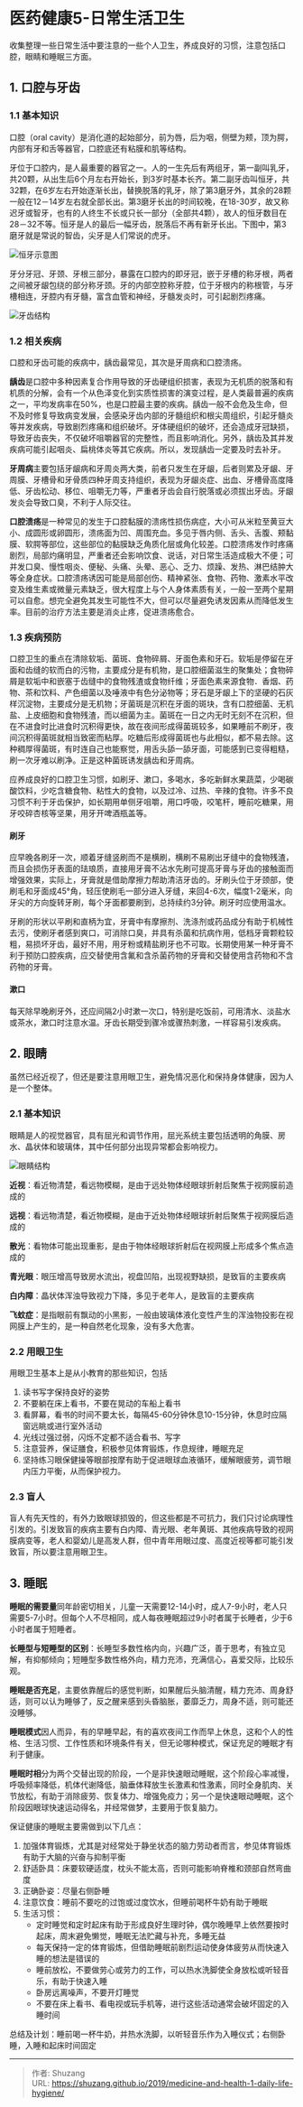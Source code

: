 # 医药健康5-日常生活卫生


收集整理一些日常生活中要注意的一些个人卫生，养成良好的习惯，注意包括口腔，眼睛和睡眠三方面。

## 1. 口腔与牙齿

### 1.1 基本知识

口腔（oral cavity）是消化道的起始部分，前为唇，后为咽，侧壁为颊，顶为腭，内部有牙和舌等器官，口腔底还有粘膜和肌等结构。

牙位于口腔内，是人最重要的器官之一。人的一生先后有两组牙，第一副叫乳牙，共20颗，从出生后6个月左右开始长，到3岁时基本长齐。第二副牙齿叫恒牙，共32颗，在6岁左右开始逐渐长出，替换脱落的乳牙，除了第3磨牙外，其余的28颗一般在12－14岁左右就全部长出。第3磨牙长出的时间较晚，在18-30岁，故又称迟牙或智牙，也有的人终生不长或只长一部分（全部共4颗），故人的恒牙数目在28－32不等。恒牙是人的最后一幅牙齿，脱落后不再有新牙长出。下图中，第3磨牙就是常说的智齿，尖牙是人们常说的虎牙。

![恒牙示意图](https://picped-1301226557.cos.ap-beijing.myqcloud.com/SH_20191005_所有牙的名字.jpg)

牙分牙冠、牙颈、牙根三部分，暴露在口腔内的即牙冠，嵌于牙槽的称牙根，两者之间被牙龈包绕的部分称牙颈。牙的内部空腔称牙腔，位于牙根内的称根管，与牙槽相连，牙腔内有牙髓，富含血管和神经，牙髓发炎时，可引起剧烈疼痛。

![牙齿结构](https://picped-1301226557.cos.ap-beijing.myqcloud.com/SH_20191005_牙齿结构.jpg)

### 1.2 相关疾病

口腔和牙齿可能的疾病中，龋齿最常见，其次是牙周病和口腔溃疡。

**龋齿**是口腔中多种因素复合作用导致的牙齿硬组织损害，表现为无机质的脱落和有机质的分解，会有一个从色泽变化到实质性损害的演变过程，是人类最普遍的疾病之一，平均发病率在50%，也是口腔最主要的疾病。龋齿一般不会危及生命，但不及时修复导致病变发展，会感染牙齿内部的牙髓组织和根尖周组织，引起牙髓炎等并发疾病，导致剧烈疼痛和组织破坏。牙体硬组织的破坏，还会造成牙冠缺损，导致牙齿丧失，不仅破坏咀嚼器官的完整性，而且影响消化。另外，龋齿及其并发疾病可能引起咽炎、扁桃体炎等其它疾病。所以，发现龋齿一定要及时去补牙。

**牙周病**主要包括牙龈病和牙周炎两大类，前者只发生在牙龈，后者则累及牙龈、牙周膜、牙槽骨和牙骨质四种牙周支持组织，表现为牙龈炎症、出血、牙槽骨高度降低、牙齿松动、移位、咀嚼无力等，严重者牙齿会自行脱落或必须拔出牙齿。牙龈发炎会导致口臭，不利于人际交往。

**口腔溃疡**是一种常见的发生于口腔黏膜的溃疡性损伤病症，大小可从米粒至黄豆大小、成圆形或卵圆形，溃疡面为凹、周围充血。多见于唇内侧、舌头、舌腹、颊黏膜、软腭等部位，这些部位的黏膜缺乏角质化层或角化较差。口腔溃疡发作时疼痛剧烈，局部灼痛明显，严重者还会影响饮食、说话，对日常生活造成极大不便；可并发口臭、慢性咽炎、便秘、头痛、头晕、恶心、乏力、烦躁、发热、淋巴结肿大等全身症状。口腔溃疡诱因可能是局部创伤、精神紧张、食物、药物、激素水平改变及维生素或微量元素缺乏，很大程度上与个人身体素质有关，一般一至两个星期可以自愈。想完全避免其发生可能性不大，但可以尽量避免诱发因素从而降低发生率。目前的治疗方法主要是消炎止疼，促进溃疡愈合。

### 1.3 疾病预防

口腔卫生的重点在清除软垢、菌斑、食物碎屑、牙面色素和牙石。软垢是停留在牙面和齿缝的软而白的污物，主要成分是有机物，是口腔细菌滋生的聚集处；食物碎屑是软垢中和嵌塞于齿缝中的食物残渣或食物纤维；牙面色素来源食物．香烟、药物、茶和饮料、产色细菌以及唾液中有色分泌物等；牙石是牙龈上下的坚硬的石灰样沉淀物，主要成分是无机物；牙菌斑是沉积在牙面的斑块，含有口腔细菌、无机盐、上皮细胞和食物残渣，而以细菌为主。菌斑在一日之内无时无刻不在沉积，但在不进食时比进食时沉积得更快，故在夜间形成得菌斑较多，如果睡前不刷牙，夜间沉积得菌斑就相当致密而粘厚。吃糖后形成得菌斑也与此相似，都不易去除。这种稠厚得菌斑，有时连自己也能察觉，用舌头舔一舔牙面，可能感到已变得粗糙，刷一次牙难以刷净。正是这种菌斑诱发龋齿和牙周病。

应养成良好的口腔卫生习惯，如刷牙、漱口，多喝水，多吃新鲜水果蔬菜，少喝碳酸饮料，少吃含糖食物、粘性大的食物，以及过冷、过热、辛辣的食物。许多不良习惯不利于牙齿保护，如长期用单侧牙咀嚼，用口呼吸，咬笔杆，睡前吃糖果，用牙咬碎杏核等坚果，用牙开啤酒瓶盖等。

#### 刷牙

应早晚各刷牙一次，顺着牙缝竖刷而不是横刷，横刷不易刷出牙缝中的食物残渣，而且会损伤牙表面的珐琅质，直接用牙膏不沾水先刷可提高牙膏与牙齿的接触面而增强效果，实际上，牙膏就是借助摩擦力帮助清洁牙齿的。牙刷头位于牙颈部，使刷毛和牙面成45°角，轻压使刷毛一部分进入牙缝，来回4-6次，幅度1-2毫米，向牙尖的方向旋转牙刷，每个牙面都要刷到，总持续约3分钟。刷牙时应使用温水。

牙刷的形状以平刷和直柄为宜，牙膏中有摩擦剂、洗涤剂或药品成分有助于机械性去污，使刷牙者感到爽口，可消除口臭，并具有杀菌和抗病作用，低档牙膏颗粒较粗，易损坏牙齿，最好不用，用牙粉或精盐刷牙也不可取。长期使用某一种牙膏不利于预防口腔疾病，应交替使用含氟和含杀菌药物的牙膏和交替使用含药物和不含药物的牙膏。

#### 漱口

每天除早晚刷牙外，还应间隔2小时漱一次口，特别是吃饭前，可用清水、淡盐水或茶水，漱口时注意水温。牙齿长期受到骤冷或骤热刺激，一样容易引发疾病。

## 2. 眼睛

虽然已经近视了，但还是要注意用眼卫生，避免情况恶化和保持身体健康，因为人是一个整体。

### 2.1 基本知识

眼睛是人的视觉器官，具有屈光和调节作用，屈光系统主要包括透明的角膜、房水、晶状体和玻璃体，其中任何部分出现异常都会影响视力。

![眼睛结构](https://picped-1301226557.cos.ap-beijing.myqcloud.com/SH_20191005_眼睛结构.jpg)

**近视**：看近物清楚，看远物模糊，是由于远处物体经眼球折射后聚焦于视网膜前造成的

**远视**：看远物清楚，看近物模糊，是由于近处物体经眼球折射后聚焦于视网膜后造成的

**散光**：看物体可能出现重影，是由于物体经眼球折射后在视网膜上形成多个焦点造成的

**青光眼**：眼压增高导致房水流出，视盘凹陷，出现视野缺损，是致盲的主要疾病

**白内障**：晶状体浑浊导致视力下降，多见于老年人，是致盲的主要疾病

**飞蚊症**：是指眼前有飘动的小黑影，一般由玻璃体液化变性产生的浑浊物投影在视网膜上产生的，是一种自然老化现象，没有多大危害。

### 2.2 用眼卫生

用眼卫生基本上是从小教育的那些知识，包括

1. 读书写字保持良好的姿势
2. 不要躺在床上看书，不要在晃动的车船上看书
3. 看屏幕，看书的时间不要太长，每隔45-60分钟休息10-15分钟，休息时应隔窗远眺或进行室外活动
4. 光线过强过弱，闪烁不定都不适合看书、写字
5. 注意营养，保证膳食，积极参见体育锻炼，作息规律，睡眠充足
6. 坚持练习眼保健操等眼部按摩有助于促进眼球血液循环，缓解眼疲劳，调节眼内压力平衡，从而保护视力。

### 2.3 盲人

盲人有先天性的，有外力致眼球损毁的，但这些都是不可抗力，我们只讨论病理性引发的。引发致盲的疾病主要有白内障、青光眼、老年黄斑、其他疾病导致的视网膜病变等，老人和婴幼儿是高发人群，但中青年用眼过度、高度近视等都可能引发致盲，所以要注意用眼卫生。

## 3. 睡眠

**睡眠的需要量**同年龄密切相关，儿童一天需要12-14小时，成人7-9小时，老人只需要5-7小时。但每个人不尽相同，成人每夜睡眠超过9小时者属于长睡者，少于6小时者属于短睡者。

**长睡型与短睡型的区别**：长睡型多数性格内向，兴趣广泛，善于思考，有独立见解，有抑郁倾向；短睡型多数性格外向，精力充沛，充满信心，喜爱交际，比较乐观。

**睡眠是否充足**，主要依靠醒后的感觉判断，如果醒后头脑清醒，精力充沛、周身舒适，则可以认为睡够了，反之醒来感到头昏脑胀，萎靡乏力，周身不适，则可能还没睡够。

**睡眠模式**因人而异，有的早睡早起，有的喜欢夜间工作而早上休息，这和个人的性格、生活习惯、工作性质和环境条件有关，但无论哪种模式，保证充足的睡眠才有利于健康。

**睡眠时相**分为两个交替出现的阶段，一个是非快速眼动睡眠，这个阶段心率减慢，呼吸频率降低，机体代谢降低，脑垂体释放生长激素和性激素，同时全身肌肉、关节放松，有助于消除疲劳、恢复体力、增强免疫力；另一个是快速眼动睡眠，这个阶段因眼球快速运动得名，并经常做梦，主要用于恢复脑力。

保证健康的睡眠主要需做到以下几点：

1. 加强体育锻炼，尤其是对经常处于静坐状态的脑力劳动者而言，参见体育锻炼有助于大脑的兴奋与抑制平衡
2. 舒适卧具：床要软硬适度，枕头不能太高，否则可能影响脊椎和颈部自然弯曲度
3. 正确卧姿：尽量右侧卧睡
4. 注意饮食：睡前不要吃的过饱或过度饮水，但睡前喝杯牛奶有助于睡眠
5. 生活习惯：
   - 定时睡觉和定时起床有助于形成良好生理时钟，偶尔晚睡早上依然要按时起床，周末避免懒觉，睡眠无法贮藏与补充，多睡无益
   - 每天保持一定的体育锻炼，但借助睡眠前剧烈运动使身体疲劳从而快速入睡的想法是错误的
   - 睡前放松，不要做劳心或劳力的工作，可以热水洗脚使全身放松或听轻音乐，有助于快速入睡
   - 卧房远离噪声，不要开灯睡觉
   - 不要在床上看书、看电视或玩手机等，进行这些活动通常会破坏固定的入睡时间

总结及计划：睡前喝一杯牛奶，并热水洗脚，以听轻音乐作为入睡仪式；右侧卧睡，入睡和起床时间固定

---

> 作者: Shuzang  
> URL: https://shuzang.github.io/2019/medicine-and-health-1-daily-life-hygiene/  

